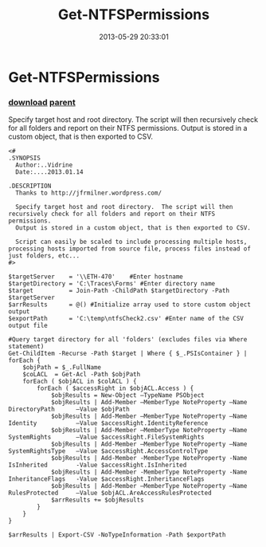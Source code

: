 ﻿---
pid:            4189
parent:         3901
children:       
poster:         Administrator
title:          Get-NTFSPermissions
date:           2013-05-29 20:33:01
description:      Specify target host and root directory.  The script will then recursively check for all folders and report on their NTFS permissions.
  Output is stored in a custom object, that is then exported to CSV.
format:         posh
---

# Get-NTFSPermissions

### [download](4189.ps1) [parent](3901.md) 

  Specify target host and root directory.  The script will then recursively check for all folders and report on their NTFS permissions.
  Output is stored in a custom object, that is then exported to CSV.

```posh
<#
.SYNOPSIS
  Author:..Vidrine
  Date:....2013.01.14

.DESCRIPTION
  Thanks to http://jfrmilner.wordpress.com/  

  Specify target host and root directory.  The script will then recursively check for all folders and report on their NTFS permissions.
  Output is stored in a custom object, that is then exported to CSV.

  Script can easily be scaled to include processing multiple hosts, processing hosts imported from source file, process files instead of just folders, etc...
#>

$targetServer    = '\\ETH-470'    #Enter hostname
$targetDirectory = 'C:\Traces\Forms' #Enter directory name
$target          = Join-Path -ChildPath $targetDirectory -Path $targetServer
$arrResults      = @() #Initialize array used to store custom object output
$exportPath      = 'C:\temp\ntfsCheck2.csv' #Enter name of the CSV output file
 
#Query target directory for all 'folders' (excludes files via Where statement)
Get-ChildItem -Recurse -Path $target | Where { $_.PSIsContainer } |
forEach {
    $objPath = $_.FullName
    $coLACL  = Get-Acl -Path $objPath
    forEach ( $objACL in $colACL ) {
        forEach ( $accessRight in $objACL.Access ) {
            $objResults = New-Object –TypeName PSObject
            $objResults | Add-Member –MemberType NoteProperty –Name DirectoryPath      –Value $objPath
            $objResults | Add-Member –MemberType NoteProperty –Name Identity           –Value $accessRight.IdentityReference
            $objResults | Add-Member –MemberType NoteProperty –Name SystemRights       –Value $accessRight.FileSystemRights
            $objResults | Add-Member –MemberType NoteProperty –Name SystemRightsType   –Value $accessRight.AccessControlType
            $objResults | Add-Member -MemberType NoteProperty -Name IsInherited        -Value $accessRight.IsInherited
            $objResults | Add-Member -MemberType NoteProperty -Name InheritanceFlags   -Value $accessRight.InheritanceFlags
            $objResults | Add-Member –MemberType NoteProperty –Name RulesProtected     –Value $objACL.AreAccessRulesProtected
            $arrResults += $objResults
        }
    }
}
 
$arrResults | Export-CSV -NoTypeInformation -Path $exportPath
```

